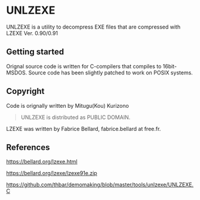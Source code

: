 # UNLZEXE

UNLZEXE is a utility to decompress EXE files that are compressed with LZEXE Ver. 0.90/0.91


## Getting started

Orignal source code is written for C-compilers that compiles to 16bit-MSDOS. Source code has been slightly patched to work on POSIX systems.

## Copyright

Code is orignally written by Mitugu(Kou) Kurizono

> UNLZEXE is distributed as PUBLIC DOMAIN.

LZEXE was written by Fabrice Bellard, fabrice.bellard at free.fr.

## References

https://bellard.org/lzexe.html

https://bellard.org/lzexe/lzexe91e.zip

https://github.com/thbar/demomaking/blob/master/tools/unlzexe/UNLZEXE.C
